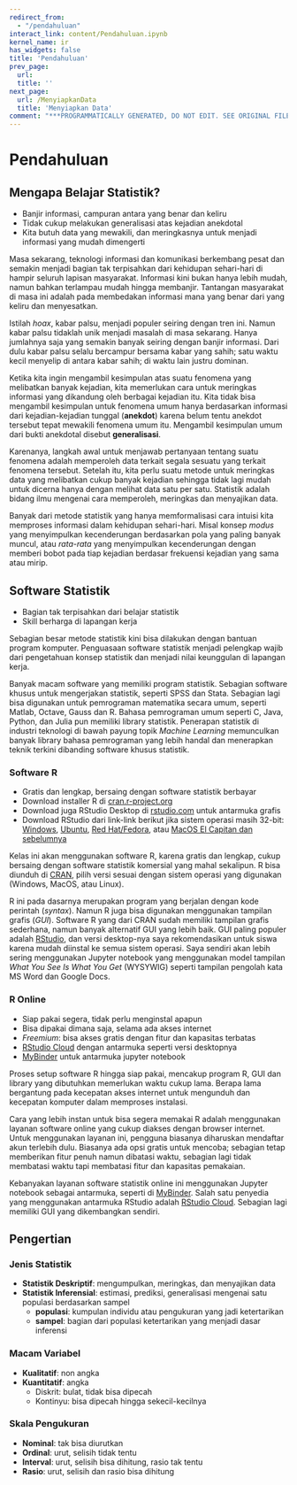 ```yaml
---
redirect_from:
  - "/pendahuluan"
interact_link: content/Pendahuluan.ipynb
kernel_name: ir
has_widgets: false
title: 'Pendahuluan'
prev_page:
  url: 
  title: ''
next_page:
  url: /MenyiapkanData
  title: 'Menyiapkan Data'
comment: "***PROGRAMMATICALLY GENERATED, DO NOT EDIT. SEE ORIGINAL FILES IN /content***"
---
```



# Pendahuluan



## Mengapa Belajar Statistik?
- Banjir informasi, campuran antara yang benar dan keliru
- Tidak cukup melakukan generalisasi atas kejadian anekdotal
- Kita butuh data yang mewakili, dan meringkasnya untuk menjadi informasi yang mudah dimengerti



Masa sekarang, teknologi informasi dan komunikasi berkembang pesat dan semakin menjadi bagian tak terpisahkan dari kehidupan sehari-hari di hampir seluruh lapisan masyarakat. Informasi kini bukan hanya lebih mudah, namun bahkan terlampau mudah hingga membanjir. Tantangan masyarakat di masa ini adalah pada membedakan informasi mana yang benar dari yang keliru dan menyesatkan. 

Istilah *hoax*, kabar palsu, menjadi populer seiring dengan tren ini. Namun kabar palsu tidaklah unik menjadi masalah di masa sekarang. Hanya jumlahnya saja yang semakin banyak seiring dengan banjir informasi. Dari dulu kabar palsu selalu bercampur bersama kabar yang sahih; satu waktu kecil menyelip di antara kabar sahih; di waktu lain justru dominan.

Ketika kita ingin mengambil kesimpulan atas suatu fenomena yang melibatkan banyak kejadian, kita memerlukan cara untuk meringkas informasi yang dikandung oleh berbagai kejadian itu. Kita tidak bisa mengambil kesimpulan untuk fenomena umum hanya berdasarkan informasi dari kejadian-kejadian tunggal (**anekdot**) karena belum tentu anekdot tersebut tepat mewakili fenomena umum itu. Mengambil kesimpulan umum dari bukti anekdotal disebut **generalisasi**.

Karenanya, langkah awal untuk menjawab pertanyaan tentang suatu fenomena adalah memperoleh data terkait segala sesuatu yang terkait fenomena tersebut. Setelah itu, kita perlu suatu metode untuk meringkas data yang melibatkan cukup banyak kejadian sehingga tidak lagi mudah untuk dicerna hanya dengan melihat data satu per satu. Statistik adalah bidang ilmu mengenai cara memperoleh, meringkas dan menyajikan data. 

Banyak dari metode statistik yang hanya memformalisasi cara intuisi kita memproses informasi dalam kehidupan sehari-hari. Misal konsep *modus* yang menyimpulkan kecenderungan berdasarkan pola yang paling banyak muncul, atau *rata-rata* yang menyimpulkan kecenderungan dengan memberi bobot pada tiap kejadian berdasar frekuensi kejadian yang sama atau mirip.



## Software Statistik
- Bagian tak terpisahkan dari belajar statistik 
- Skill berharga di lapangan kerja



Sebagian besar metode statistik kini bisa dilakukan dengan bantuan program komputer. Penguasaan software statistik menjadi pelengkap wajib dari pengetahuan konsep statistik dan menjadi nilai keunggulan di lapangan kerja.

Banyak macam software yang memiliki program statistik. Sebagian software khusus untuk mengerjakan statistik, seperti SPSS dan Stata. Sebagian lagi bisa digunakan untuk pemrograman matematika secara umum, seperti Matlab, Octave, Gauss dan R. Bahasa pemrograman umum seperti C, Java, Python, dan Julia pun memiliki library statistik. Penerapan statistik di industri teknologi di bawah payung topik *Machine Learning* memunculkan banyak library bahasa pemrograman yang lebih handal dan menerapkan teknik terkini dibanding software khusus statistik.



### Software R
- Gratis dan lengkap, bersaing dengan software statistik berbayar
- Download installer R di [cran.r-project.org](https://cran.r-project.org)
- Download juga RStudio Desktop di [rstudio.com](https://www.rstudio.com/products/rstudio/download) untuk antarmuka grafis
- Download RStudio dari link-link berikut jika sistem operasi masih 32-bit: [Windows](http://download1.rstudio.org/RStudio-1.1.463.exe), [Ubuntu](http://download1.rstudio.org/rstudio-1.1.463-i386.deb), [Red Hat/Fedora](http://download1.rstudio.org/rstudio-1.1.463-i686.rpm), atau [MacOS El Capitan dan sebelumnya](http://download1.rstudio.org/RStudio-1.1.463.dmg)



Kelas ini akan menggunakan software R, karena gratis dan lengkap, cukup bersaing dengan software statistik komersial yang mahal sekalipun. R bisa diunduh di [CRAN](https://cran.r-project.org), pilih versi sesuai dengan sistem operasi yang digunakan (Windows, MacOS, atau Linux).

R ini pada dasarnya merupakan program yang berjalan dengan kode perintah (*syntax*). Namun R juga bisa digunakan menggunakan tampilan grafis (*GUI*). Software R yang dari CRAN sudah memiliki tampilan grafis sederhana, namun banyak alternatif GUI yang lebih baik. GUI paling populer adalah [RStudio](https://www.rstudio.com), dan versi desktop-nya saya rekomendasikan untuk siswa karena mudah diinstal ke semua sistem operasi. Saya sendiri akan lebih sering menggunakan Jupyter notebook yang menggunakan model tampilan *What You See Is What You Get* (WYSYWIG) seperti tampilan pengolah kata MS Word dan Google Docs. 



### R Online
- Siap pakai segera, tidak perlu menginstal apapun
- Bisa dipakai dimana saja, selama ada akses internet
- *Freemium*: bisa akses gratis dengan fitur dan kapasitas terbatas
- [RStudio Cloud](https://cloud.rstudio.com) dengan antarmuka seperti versi desktopnya
- [MyBinder](https://mybinder.org) untuk antarmuka jupyter notebook



Proses setup software R hingga siap pakai, mencakup program R, GUI dan library yang dibutuhkan memerlukan waktu cukup lama. Berapa lama bergantung pada kecepatan akses internet untuk mengunduh dan kecepatan komputer dalam memproses instalasi. 

Cara yang lebih instan untuk bisa segera memakai R adalah menggunakan layanan software online yang cukup diakses dengan browser internet. Untuk menggunakan layanan ini, pengguna biasanya diharuskan mendaftar akun terlebih dulu. Biasanya ada opsi gratis untuk mencoba; sebagian tetap memberikan fitur penuh namun dibatasi waktu, sebagian lagi tidak membatasi waktu tapi membatasi fitur dan kapasitas pemakaian.

Kebanyakan layanan software statistik online ini menggunakan Jupyter notebook sebagai antarmuka, seperti di [MyBinder](https://mybinder.org). Salah satu penyedia yang menggunakan antarmuka RStudio adalah [RStudio Cloud](https://cloud.rstudio.com). Sebagian lagi memiliki GUI yang dikembangkan sendiri.



## Pengertian



### Jenis Statistik
- **Statistik Deskriptif**: mengumpulkan, meringkas, dan menyajikan data
- **Statistik Inferensial**: estimasi, prediksi, generalisasi mengenai satu populasi berdasarkan sampel
    - **populasi**: kumpulan individu atau pengukuran yang jadi ketertarikan
    - **sampel**: bagian dari populasi ketertarikan yang menjadi dasar inferensi



### Macam Variabel
- **Kualitatif**: non angka
- **Kuantitatif**: angka
    - Diskrit: bulat, tidak bisa dipecah
    - Kontinyu: bisa dipecah hingga sekecil-kecilnya



### Skala Pengukuran
- **Nominal**: tak bisa diurutkan
- **Ordinal**: urut, selisih tidak tentu
- **Interval**: urut, selisih bisa dihitung, rasio tak tentu
- **Rasio**: urut, selisih dan rasio bisa dihitung

